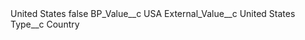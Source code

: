 <?xml version="1.0" encoding="UTF-8"?>
<CustomMetadata xmlns="http://soap.sforce.com/2006/04/metadata" xmlns:xsi="http://www.w3.org/2001/XMLSchema-instance" xmlns:xsd="http://www.w3.org/2001/XMLSchema">
    <label>United States</label>
    <protected>false</protected>
    <values>
        <field>BP_Value__c</field>
        <value xsi:type="xsd:string">USA</value>
    </values>
    <values>
        <field>External_Value__c</field>
        <value xsi:type="xsd:string">United States</value>
    </values>
    <values>
        <field>Type__c</field>
        <value xsi:type="xsd:string">Country</value>
    </values>
</CustomMetadata>
